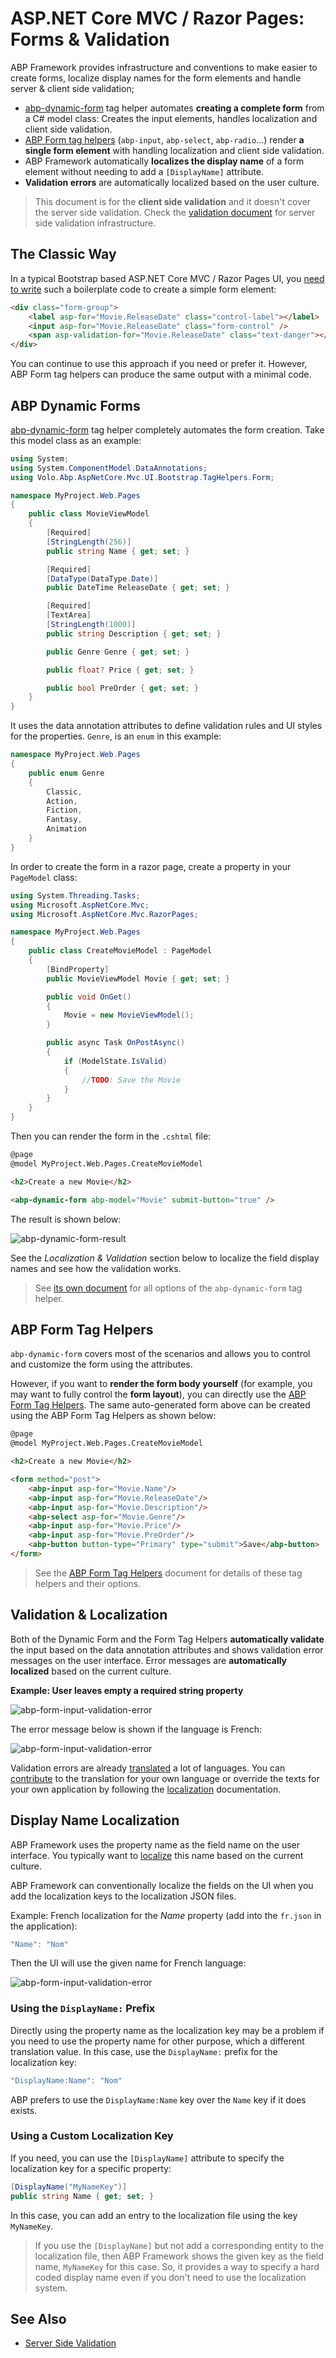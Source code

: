 # ASP.NET Core MVC / Razor Pages: Forms & Validation

ABP Framework provides infrastructure and conventions to make easier to create forms, localize display names for the form elements and handle server & client side validation;

* [abp-dynamic-form](Tag-Helpers/Dynamic-Forms.md) tag helper automates **creating a complete form** from a C# model class: Creates the input elements, handles localization and client side validation.
* [ABP Form tag helpers](Tag-Helpers/Form-elements.md) (`abp-input`, `abp-select`, `abp-radio`...) render **a single form element** with handling localization and client side validation.
* ABP Framework automatically **localizes the display name** of a form element without needing to add a `[DisplayName]` attribute.
* **Validation errors** are automatically localized based on the user culture.

> This document is for the **client side validation** and it doesn't cover the server side validation. Check the [validation document](../../Validation.md) for server side validation infrastructure.

## The Classic Way

In a typical Bootstrap based ASP.NET Core MVC / Razor Pages UI, you [need to write](https://docs.microsoft.com/en-us/aspnet/core/mvc/models/validation#client-side-validation) such a boilerplate code to create a simple form element:

````html
<div class="form-group">
    <label asp-for="Movie.ReleaseDate" class="control-label"></label>
    <input asp-for="Movie.ReleaseDate" class="form-control" />
    <span asp-validation-for="Movie.ReleaseDate" class="text-danger"></span>
</div>
````

You can continue to use this approach if you need or prefer it. However, ABP Form tag helpers can produce the same output with a minimal code.

## ABP Dynamic Forms

[abp-dynamic-form](Tag-Helpers/Dynamic-Forms.md) tag helper completely automates the form creation. Take this model class as an example:

```csharp
using System;
using System.ComponentModel.DataAnnotations;
using Volo.Abp.AspNetCore.Mvc.UI.Bootstrap.TagHelpers.Form;

namespace MyProject.Web.Pages
{
    public class MovieViewModel
    {
        [Required]
        [StringLength(256)]
        public string Name { get; set; }

        [Required]
        [DataType(DataType.Date)]
        public DateTime ReleaseDate { get; set; }

        [Required]
        [TextArea]
        [StringLength(1000)]
        public string Description { get; set; }

        public Genre Genre { get; set; }

        public float? Price { get; set; }

        public bool PreOrder { get; set; }
    }
}
```

It uses the data annotation attributes to define validation rules and UI styles for the properties. `Genre`, is an `enum` in this example:

````csharp
namespace MyProject.Web.Pages
{
    public enum Genre
    {
        Classic,
        Action,
        Fiction,
        Fantasy,
        Animation
    }
}
````

In order to create the form in a razor page, create a property in your `PageModel` class:

```csharp
using System.Threading.Tasks;
using Microsoft.AspNetCore.Mvc;
using Microsoft.AspNetCore.Mvc.RazorPages;

namespace MyProject.Web.Pages
{
    public class CreateMovieModel : PageModel
    {
        [BindProperty]
        public MovieViewModel Movie { get; set; }

        public void OnGet()
        {
            Movie = new MovieViewModel();
        }

        public async Task OnPostAsync()
        {
            if (ModelState.IsValid)
            {
                //TODO: Save the Movie
            }
        }
    }
}
```

Then you can render the form in the `.cshtml` file:

```html
@page
@model MyProject.Web.Pages.CreateMovieModel

<h2>Create a new Movie</h2>

<abp-dynamic-form abp-model="Movie" submit-button="true" />
```

The result is shown below:

![abp-dynamic-form-result](../../images/abp-dynamic-form-result.png)

See the *Localization & Validation* section below to localize the field display names and see how the validation works.

> See [its own document](Tag-Helpers/Dynamic-Forms.md) for all options of the `abp-dynamic-form` tag helper.

## ABP Form Tag Helpers

`abp-dynamic-form` covers most of the scenarios and allows you to control and customize the form using the attributes.

However, if you want to **render the form body yourself** (for example, you may want to fully control the **form layout**), you can directly use the [ABP Form Tag Helpers](Tag-Helpers/Form-elements.md). The same auto-generated form above can be created using the ABP Form Tag Helpers as shown below:

```html
@page
@model MyProject.Web.Pages.CreateMovieModel

<h2>Create a new Movie</h2>

<form method="post">
    <abp-input asp-for="Movie.Name"/>
    <abp-input asp-for="Movie.ReleaseDate"/>
    <abp-input asp-for="Movie.Description"/>
    <abp-select asp-for="Movie.Genre"/>
    <abp-input asp-for="Movie.Price"/>
    <abp-input asp-for="Movie.PreOrder"/>
    <abp-button button-type="Primary" type="submit">Save</abp-button>
</form>
```

> See the [ABP Form Tag Helpers](Tag-Helpers/Form-elements.md) document for details of these tag helpers and their options.

## Validation & Localization

Both of the Dynamic Form and the Form Tag Helpers **automatically validate** the input based on the data annotation attributes and shows validation error messages on the user interface. Error messages are **automatically localized** based on the current culture.

**Example: User leaves empty a required string property**

![abp-form-input-validation-error](../../images/abp-form-input-validation-error.png)

The error message below is shown if the language is French:

![abp-form-input-validation-error](../../images/abp-form-input-validation-error-french.png)

Validation errors are already [translated](https://github.com/abpframework/abp/tree/dev/framework/src/Volo.Abp.Validation/Volo/Abp/Validation/Localization) a lot of languages. You can [contribute](../../Contribution/Index.md) to the translation for your own language or override the texts for your own application by following the [localization](../../Localization.md) documentation.

## Display Name Localization

ABP Framework uses the property name as the field name on the user interface. You typically want to [localize](../../Localization.md) this name based on the current culture.

ABP Framework can conventionally localize the fields on the UI when you add the localization keys to the localization JSON files.

Example: French localization for the *Name* property (add into the `fr.json` in the application):

````js
"Name": "Nom"
````

Then the UI will use the given name for French language:

![abp-form-input-validation-error](../../images/abp-form-input-validation-error-french-name.png)

### Using the `DisplayName:` Prefix

Directly using the property name as the localization key may be a problem if you need to use the property name for other purpose, which a different translation value. In this case, use the `DisplayName:` prefix for the localization key:

````js
"DisplayName:Name": "Nom"
````

ABP prefers to use the `DisplayName:Name` key over the `Name` key if it does exists.

### Using a Custom Localization Key

If you need, you can use the `[DisplayName]` attribute to specify the localization key for a specific property:

````csharp
[DisplayName("MyNameKey")]
public string Name { get; set; }
````

In this case, you can add an entry to the localization file using the key `MyNameKey`.

> If you use the `[DisplayName]` but not add a corresponding entity to the localization file, then ABP Framework shows the given key as the field name, `MyNameKey` for this case. So, it provides a way to specify a hard coded display name even if you don't need to use the localization system.

## See Also

* [Server Side Validation](../../Validation.md)
